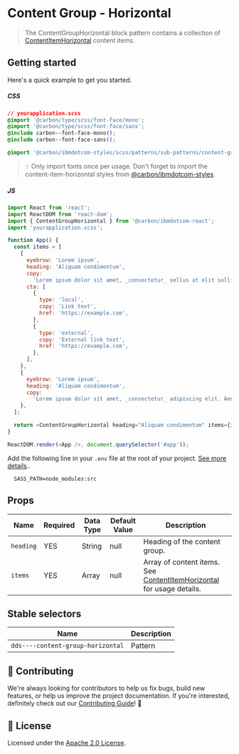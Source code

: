 # Content Group - Horizontal

> The ContentGroupHorizontal block pattern contains a collection of
> [ContentItemHorizontal](https://github.com/carbon-design-system/ibm-dotcom-library/tree/master/packages/react/src/patterns/sub-patterns/ContentItemHorizontal)
> content items.

## Getting started

Here's a quick example to get you started.

##### CSS

```css
// yourapplication.scss
@import '@carbon/type/scss/font-face/mono';
@import '@carbon/type/scss/font-face/sans';
@include carbon--font-face-mono();
@include carbon--font-face-sans();

@import '@carbon/ibmdotcom-styles/scss/patterns/sub-patterns/content-group-horizontal/content-group-horizontal';
```

> 💡 Only import fonts once per usage. Don't forget to import the
> content-item-horizontal styles from
> [@carbon/ibmdotcom-styles](https://github.com/carbon-design-system/ibm-dotcom-library/blob/master/packages/styles).

##### JS

```javascript
import React from 'react';
import ReactDOM from 'react-dom';
import { ContentGroupHorizontal } from '@carbon/ibmdotcom-react';
import 'yourapplication.scss';

function App() {
  const items = [
    {
      eyebrow: 'Lorem ipsum',
      heading: 'Aliquam condimentum',
      copy:
        'Lorem ipsum dolor sit amet, _consectetur_ sellus at elit sollicitudin.',
      cta: [
        {
          type: 'local',
          copy: 'Link text',
          href: 'https://example.com',
        },
        {
          type: 'external',
          copy: 'External link text',
          href: 'https://example.com',
        },
      ],
    },
    {
      eyebrow: 'Lorem ipsum',
      heading: 'Aliquam condimentum',
      copy:
        'Lorem ipsum dolor sit amet, _consectetur_ adipiscing elit. Aenean et ultricies est. Mauris iaculis eget dolor nec hendrerit. Phasellus at elit sollicitudin.',
    },
  ];

  return <ContentGroupHorizontal heading="Aliquam condimentum" items={items} />;
}

ReactDOM.render(<App />, document.querySelector('#app'));
```

Add the following line in your `.env` file at the root of your project.
[See more details](https://github.com/carbon-design-system/ibm-dotcom-library/tree/master/packages/styles#usage)..

```
  SASS_PATH=node_modules:src
```

## Props

| Name      | Required | Data Type | Default Value | Description                                                                                                                                                                                                   |
| --------- | -------- | --------- | ------------- | ------------------------------------------------------------------------------------------------------------------------------------------------------------------------------------------------------------- |
| `heading` | YES      | String    | null          | Heading of the content group.                                                                                                                                                                                 |
| `items`   | YES      | Array     | null          | Array of content items. See [ContentItemHorizontal](https://github.com/carbon-design-system/ibm-dotcom-library/tree/master/packages/react/src/patterns/sub-patterns/ContentItemHorizontal) for usage details. |

## Stable selectors

| Name                              | Description |
| --------------------------------- | ----------- |
| `dds----content-group-horizontal` | Pattern     |

## 🙌 Contributing

We're always looking for contributors to help us fix bugs, build new features,
or help us improve the project documentation. If you're interested, definitely
check out our
[Contributing Guide](https://github.com/carbon-design-system/ibm-dotcom-library/blob/master/.github/CONTRIBUTING.md)!
👀

## 📝 License

Licensed under the
[Apache 2.0 License](https://github.com/carbon-design-system/ibm-dotcom-library/blob/master/LICENSE).
